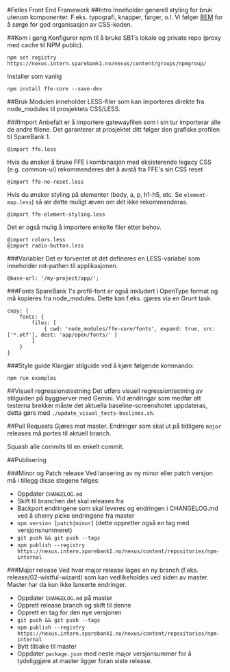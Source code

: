 #Felles Front End Framework
##Intro
Inneholder generell styling for bruk utenom komponenter. F.eks. typografi, knapper, farger, o.l. Vi følger
[BEM](https://en.bem.info/) for å sørge for god organisasjon av CSS-koden.

##Kom i gang
Konfigurer npm til å bruke SB1's lokale og private repo (proxy med cache til NPM public).

    npm set registry https://nexus.intern.sparebank1.no/nexus/content/groups/npmgroup/

Installer som vanlig

    npm install ffe-core --save-dev

##Bruk
Modulen inneholder LESS-filer som kan importeres direkte fra node_modules til prosjektets CSS/LESS.

###Import
Anbefalt er å importere gatewayfilen som i sin tur importerar alle de andre filene. Det garanterer at prosjektet ditt følger den grafiske profilen til SpareBank 1.

    @import ffe.less

Hvis du ønsker å bruke FFE i kombinasjon med eksisterende legacy CSS (e.g. common-ui) rekommenderes det å avstå fra FFE's sin CSS reset

    @import ffe-no-reset.less

Hvis du ønsker styling på elementer (body, a, p, h1-h5, etc. Se `element-map.less`) så ær dette muligt  æven om det ikke rekommenderas.

    @import ffe-element-styling.less

Det er også mulig å importere enkelte filer etter behov.

    @import colors.less
    @import radio-button.less

###Variabler
Det er forventet at det defineres en LESS-variabel som inneholder rot-pathen til applikasjonen.

    @base-url: '/my-project/app/';

###Fonts
SpareBank 1's profil-font er også inkludert i OpenType format og må kopieres fra node_modules.
Dette kan f.eks. gjøres via en Grunt task.

    copy: {
        fonts: {
            files: [
                { cwd: 'node_modules/ffe-core/fonts', expand: true, src: ['*.otf'], dest: 'app/open/fonts/' }
            ]
        }
    }

###Style guide
Klargjør stilguide ved å kjøre følgende kommando:

    npm run examples

##Visuell regressionstestning
Det utførs visuell regressiontestning av stilguiden på byggserver med Gemini. Vid ændringar som medfør att testerna
brekker måste det aktuella baseline-screenshotet uppdateras, detta gørs med `./update_visual_tests-baslines.sh`.

##Pull Requests
Gjøres mot master. Endringer som skal ut på tidligere `major` releases må portes til aktuell branch.

Squash alle commits til en enkelt commit.

##Publisering

###Minor og Patch release
Ved lansering av ny minor eller patch versjon må i tillegg disse stegene følges:

- Oppdater `CHANGELOG.md`
- Skift til branchen det skal releases fra
- Backport endringene som skal leveres og endringen i CHANGELOG.md ved å cherry picke endringene fra master
- `npm version [patch|minor]` (dette oppretter også en tag med versjonsnummeret)
- `git push && git push --tags`
- `npm publish --registry https://nexus.intern.sparebank1.no/nexus/content/repositories/npm-internal`

###Major release
Ved hver major release lages en ny branch (f.eks. release/02-wistful-wizard) som kan vedlikeholdes ved siden av master. Master har da kun ikke lanserte endringer.

- Oppdater `CHANGELOG.md` på master
- Opprett release branch og skift til denne
- Opprett en tag for den nye versjonen
- `git push && git push --tags`
- `npm publish --registry https://nexus.intern.sparebank1.no/nexus/content/repositories/npm-internal`
- Bytt tilbake til master
- Oppdater `package.json` med neste major versjonsummer for å tydeliggjøre at master ligger foran siste release.
